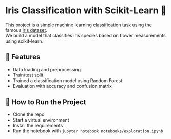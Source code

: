 # Iris Classification with Scikit-Learn 🌸

This project is a simple machine learning classification task using the famous [Iris dataset](https://archive.ics.uci.edu/ml/datasets/iris).  
We build a model that classifies iris species based on flower measurements using scikit-learn.

## 🧠 Features
- Data loading and preprocessing
- Train/test split
- Trained a classification model using Random Forest
- Evaluation with accuracy and confusion matrix

## 🚀 How to Run the Project
- Clone the repo
- Start a virtual environment
- Install the requirements
- Run the notebook with `jupyter notebook notebooks/exploration.ipynb`
